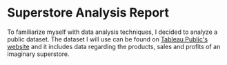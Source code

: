# Superstore Analysis Report
To familiarize myself with data analysis techniques, I decided to analyze a public dataset. The dataset I will use can be found on [Tableau Public's website](https://public.tableau.com/app/resources/sample-data) and it includes data regarding the products, sales and profits of an imaginary superstore.
